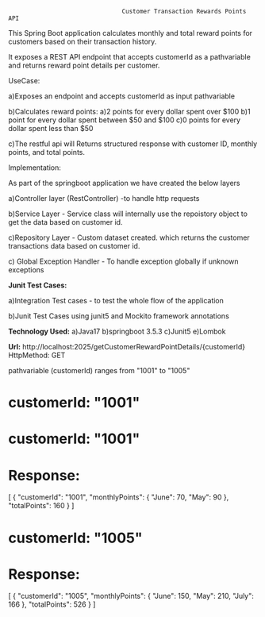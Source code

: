                                     Customer Transaction Rewards Points API  

This Spring Boot application calculates monthly and total reward points for customers based on their transaction history. 

It exposes a REST API endpoint that accepts customerId as a pathvariable and returns reward point details per customer.

UseCase:

a)Exposes an endpoint and accepts customerId as input pathvariable

b)Calculates reward points:
   a)2 points for every dollar spent over $100
   b)1 point for every dollar spent between $50 and $100
   c)0 points for every dollar spent less than $50

c)The restful api will Returns structured response with customer ID, monthly points, and total points.

Implementation:

As part of the springboot application we have created the below layers 

  a)Controller layer (RestController) -to handle http requests

  b)Service Layer - Service class will internally use the repoistory object to get the data based on customer id.
  
  c)Repository Layer - Custom dataset created. which returns the customer transactions data based on customer id.

  c) Global Exception Handler - To handle exception globally if unknown exceptions


**Junit Test Cases:**

 a)Integration Test cases - to test the whole flow of the application
 
 b)Junit Test Cases using junit5 and Mockito framework annotations

**Technology Used:**
a)Java17
b)springboot 3.5.3
c)Junit5
e)Lombok

**Url:** http://localhost:2025/getCustomerRewardPointDetails/{customerId}   HttpMethod: GET

pathvariable (customerId) ranges from "1001" to "1005"

customerId: "1001"
==================

customerId: "1001"
==================
Response:
========
[
  {
    "customerId": "1001",
    "monthlyPoints": {
      "June": 70,
      "May": 90
    },
    "totalPoints": 160
  }
]

customerId: "1005"
=================
Response:
========
[
{
  "customerId": "1005",
    "monthlyPoints": {
      "June": 150,
      "May": 210,
      "July": 166
    },
    "totalPoints": 526
  }
]
